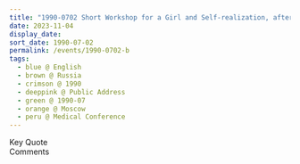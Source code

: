 ```yaml
---
title: "1990-0702 Short Workshop for a Girl and Self-realization, after the Public Talk, Medical Conference, Moscow, Russia"
date: 2023-11-04
display_date: 
sort_date: 1990-07-02
permalink: /events/1990-0702-b
tags:
  - blue @ English
  - brown @ Russia
  - crimson @ 1990
  - deeppink @ Public Address
  - green @ 1990-07
  - orange @ Moscow
  - peru @ Medical Conference
---
```


<wave-list>
  <list-title color="green" width="75">Key Quote</list-title>
  <list-item color="BlanchedAlmond"  width="200"></list-item>
  <list-item color="Lavender"></list-item>
  <list-item color="BlanchedAlmond"></list-item>
</wave-list>

<br>

<wave-list>
  <list-title color="green" width="75">Comments</list-title>
  <list-item color="BlanchedAlmond"  width="200"></list-item>
  <list-item color="Lavender"></list-item>
  <list-item color="BlanchedAlmond"></list-item>
</wave-list>